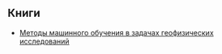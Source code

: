 ## Книги

- [Методы машинного обучения в задачах геофизических исследований](https://yadi.sk/i/tQ3awrhg3NoEsP)
